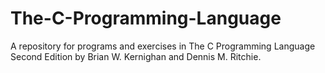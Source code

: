 # The-C-Programming-Language
A repository for programs and exercises in The C Programming Language Second Edition by Brian W. Kernighan and Dennis M. Ritchie.
